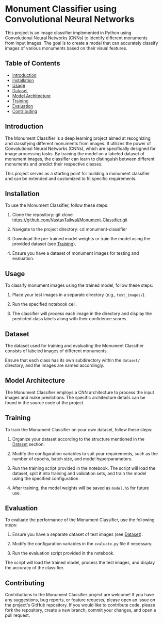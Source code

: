# Monument Classifier using Convolutional Neural Networks

This project is an image classifier implemented in Python using Convolutional Neural Networks (CNNs) to identify different monuments from input images. The goal is to create a model that can accurately classify images of various monuments based on their visual features.

## Table of Contents

- [Introduction](#introduction)
- [Installation](#installation)
- [Usage](#usage)
- [Dataset](#dataset)
- [Model Architecture](#model-architecture)
- [Training](#training)
- [Evaluation](#evaluation)
- [Contributing](#contributing)

## Introduction

The Monument Classifier is a deep learning project aimed at recognizing and classifying different monuments from images. It utilizes the power of Convolutional Neural Networks (CNNs), which are specifically designed for image processing tasks. By training the model on a labeled dataset of monument images, the classifier can learn to distinguish between different monuments and predict their respective classes.

This project serves as a starting point for building a monument classifier and can be extended and customized to fit specific requirements.

## Installation

To use the Monument Classifier, follow these steps:

1. Clone the repository: git clone https://github.com/VastavTailwal/Monument-Classifier.git

2. Navigate to the project directory: cd monument-classifier

3. Download the pre-trained model weights or train the model using the provided dataset (see [Training](#training)).

4. Ensure you have a dataset of monument images for testing and evaluation.

## Usage

To classify monument images using the trained model, follow these steps:

1. Place your test images in a separate directory (e.g., `test_images/`).

2. Run the specified notebook cell.

3. The classifier will process each image in the directory and display the predicted class labels along with their confidence scores.

## Dataset

The dataset used for training and evaluating the Monument Classifier consists of labeled images of different monuments.

Ensure that each class has its own subdirectory within the `dataset/` directory, and the images are named accordingly.

## Model Architecture

The Monument Classifier employs a CNN architecture to process the input images and make predictions. The specific architecture details can be found in the source code of the project.

## Training

To train the Monument Classifier on your own dataset, follow these steps:

1. Organize your dataset according to the structure mentioned in the [Dataset](#dataset) section.

2. Modify the configuration variables to suit your requirements, such as the number of epochs, batch size, and model hyperparameters.

3. Run the training script provided in the notebook. The script will load the dataset, split it into training and validation sets, and train the model using the specified configuration.

4. After training, the model weights will be saved as `model.h5` for future use.

## Evaluation

To evaluate the performance of the Monument Classifier, use the following steps:

1. Ensure you have a separate dataset of test images (see [Dataset](#dataset)).

2. Modify the configuration variables in the `evaluate.py` file if necessary.

3. Run the evaluation script provided in the notebook.

The script will load the trained model, process the test images, and display the accuracy of the classifier.

## Contributing

Contributions to the Monument Classifier project are welcome! If you have any suggestions, bug reports, or feature requests, please open an issue on the project's GitHub repository. If you would like to contribute code, please fork the repository, create a new branch, commit your changes, and open a pull request.
